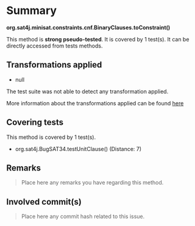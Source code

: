 # Summary
**org.sat4j.minisat.constraints.cnf.BinaryClauses.toConstraint()**

This method is **strong pseudo-tested**.
It is covered by 1 test(s). It can be directly accessed from tests methods.


## Transformations applied

- null


The test suite was not able to detect any transformation applied.

More information about the transformations applied can be found [here](https://github.com/STAMP-project/pitest-descartes)

## Covering tests
This method is covered by 1 test(s).
* org.sat4j.BugSAT34.testUnitClause() (Distance: 7)


## Remarks
> Place here any remarks you have regarding this method.

## Involved commit(s)

> Place here any commit hash related to this issue.
